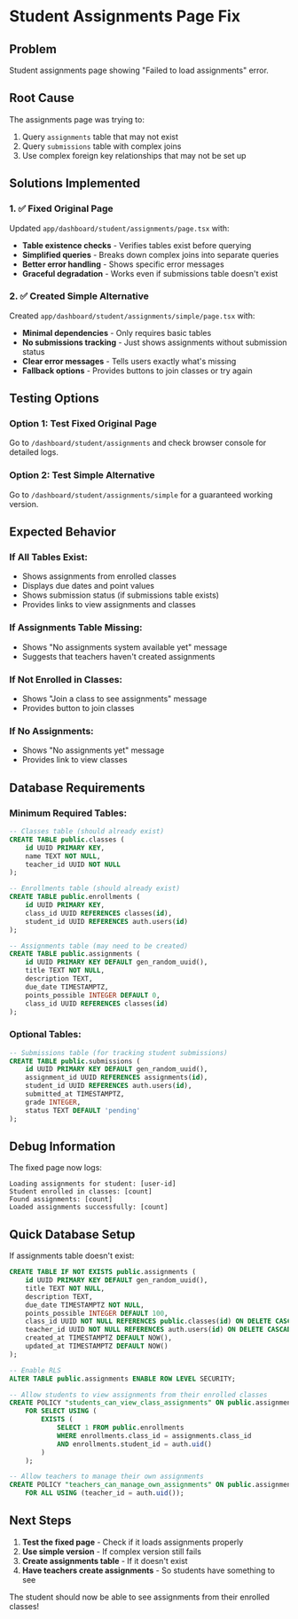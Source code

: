 # Student Assignments Page Fix

## Problem
Student assignments page showing "Failed to load assignments" error.

## Root Cause
The assignments page was trying to:
1. Query `assignments` table that may not exist
2. Query `submissions` table with complex joins
3. Use complex foreign key relationships that may not be set up

## Solutions Implemented

### 1. ✅ Fixed Original Page
Updated `app/dashboard/student/assignments/page.tsx` with:
- **Table existence checks** - Verifies tables exist before querying
- **Simplified queries** - Breaks down complex joins into separate queries
- **Better error handling** - Shows specific error messages
- **Graceful degradation** - Works even if submissions table doesn't exist

### 2. ✅ Created Simple Alternative
Created `app/dashboard/student/assignments/simple/page.tsx` with:
- **Minimal dependencies** - Only requires basic tables
- **No submissions tracking** - Just shows assignments without submission status
- **Clear error messages** - Tells users exactly what's missing
- **Fallback options** - Provides buttons to join classes or try again

## Testing Options

### Option 1: Test Fixed Original Page
Go to `/dashboard/student/assignments` and check browser console for detailed logs.

### Option 2: Test Simple Alternative
Go to `/dashboard/student/assignments/simple` for a guaranteed working version.

## Expected Behavior

### If All Tables Exist:
- Shows assignments from enrolled classes
- Displays due dates and point values
- Shows submission status (if submissions table exists)
- Provides links to view assignments and classes

### If Assignments Table Missing:
- Shows "No assignments system available yet" message
- Suggests that teachers haven't created assignments

### If Not Enrolled in Classes:
- Shows "Join a class to see assignments" message
- Provides button to join classes

### If No Assignments:
- Shows "No assignments yet" message
- Provides link to view classes

## Database Requirements

### Minimum Required Tables:
```sql
-- Classes table (should already exist)
CREATE TABLE public.classes (
    id UUID PRIMARY KEY,
    name TEXT NOT NULL,
    teacher_id UUID NOT NULL
);

-- Enrollments table (should already exist)
CREATE TABLE public.enrollments (
    id UUID PRIMARY KEY,
    class_id UUID REFERENCES classes(id),
    student_id UUID REFERENCES auth.users(id)
);

-- Assignments table (may need to be created)
CREATE TABLE public.assignments (
    id UUID PRIMARY KEY DEFAULT gen_random_uuid(),
    title TEXT NOT NULL,
    description TEXT,
    due_date TIMESTAMPTZ,
    points_possible INTEGER DEFAULT 0,
    class_id UUID REFERENCES classes(id)
);
```

### Optional Tables:
```sql
-- Submissions table (for tracking student submissions)
CREATE TABLE public.submissions (
    id UUID PRIMARY KEY DEFAULT gen_random_uuid(),
    assignment_id UUID REFERENCES assignments(id),
    student_id UUID REFERENCES auth.users(id),
    submitted_at TIMESTAMPTZ,
    grade INTEGER,
    status TEXT DEFAULT 'pending'
);
```

## Debug Information

The fixed page now logs:
```
Loading assignments for student: [user-id]
Student enrolled in classes: [count]
Found assignments: [count]
Loaded assignments successfully: [count]
```

## Quick Database Setup

If assignments table doesn't exist:

```sql
CREATE TABLE IF NOT EXISTS public.assignments (
    id UUID PRIMARY KEY DEFAULT gen_random_uuid(),
    title TEXT NOT NULL,
    description TEXT,
    due_date TIMESTAMPTZ NOT NULL,
    points_possible INTEGER DEFAULT 100,
    class_id UUID NOT NULL REFERENCES public.classes(id) ON DELETE CASCADE,
    teacher_id UUID NOT NULL REFERENCES auth.users(id) ON DELETE CASCADE,
    created_at TIMESTAMPTZ DEFAULT NOW(),
    updated_at TIMESTAMPTZ DEFAULT NOW()
);

-- Enable RLS
ALTER TABLE public.assignments ENABLE ROW LEVEL SECURITY;

-- Allow students to view assignments from their enrolled classes
CREATE POLICY "students_can_view_class_assignments" ON public.assignments
    FOR SELECT USING (
        EXISTS (
            SELECT 1 FROM public.enrollments 
            WHERE enrollments.class_id = assignments.class_id 
            AND enrollments.student_id = auth.uid()
        )
    );

-- Allow teachers to manage their own assignments
CREATE POLICY "teachers_can_manage_own_assignments" ON public.assignments
    FOR ALL USING (teacher_id = auth.uid());
```

## Next Steps

1. **Test the fixed page** - Check if it loads assignments properly
2. **Use simple version** - If complex version still fails
3. **Create assignments table** - If it doesn't exist
4. **Have teachers create assignments** - So students have something to see

The student should now be able to see assignments from their enrolled classes!